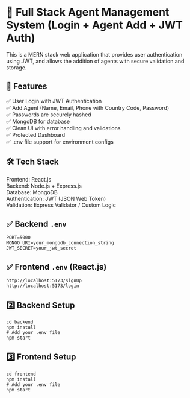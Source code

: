 # 💼 Full Stack Agent Management System (Login + Agent Add + JWT Auth)

This is a MERN stack web application that provides user authentication using JWT, and allows the addition of agents with secure validation and storage.

## 🚀 Features

✅ User Login with JWT Authentication  
✅ Add Agent (Name, Email, Phone with Country Code, Password)  
✅ Passwords are securely hashed  
✅ MongoDB for database  
✅ Clean UI with error handling and validations  
✅ Protected Dashboard  
✅ .env file support for environment configs

## 🛠️ Tech Stack

Frontend: React.js  
Backend: Node.js + Express.js  
Database: MongoDB  
Authentication: JWT (JSON Web Token)  
Validation: Express Validator / Custom Logic

## ✅ Backend `.env`

```
PORT=5000  
MONGO_URI=your_mongodb_connection_string  
JWT_SECRET=your_jwt_secret  
```

## ✅ Frontend `.env` (React.js)

```
http://localhost:5173/signUp  
http://localhost:5173/login  
```

## 2️⃣ Backend Setup

```
cd backend  
npm install  
# Add your .env file  
npm start  
```

## 3️⃣ Frontend Setup

```
cd frontend  
npm install  
# Add your .env file  
npm start  
```
